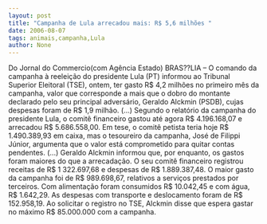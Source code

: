```yaml
---
layout: post
title: "Campanha de Lula arrecadou mais: R$ 5,6 milhões "
date: 2006-08-07
tags: animais,campanha,Lula
author: None
---
```


Do Jornal do Commercio(com Agência Estado)
BRAS??LIA – O comando da campanha à reeleição do presidente Lula (PT) informou ao Tribunal Superior Eleitoral (TSE), ontem, ter gasto R$ 4,2 milhões no primeiro mês da campanha, valor que corresponde a mais que o dobro do montante declarado pelo seu principal adversário, Geraldo Alckmin (PSDB), cujas despesas foram de R$ 1,9 milhão.
(...)
Segundo o relatório da campanha do presidente Lula, o comitê financeiro gastou até agora R$ 4.196.168,07 e arrecadou R$ 5.686.558,00. 
Em tese, o comitê petista teria hoje R$ 1.490.389,93 em caixa, mas o tesoureiro da campanha, José de Filippi Júnior, argumenta que o valor está comprometido para quitar contas pendentes. 
(...)
Geraldo Alckmin informou que, por enquanto, os gastos foram maiores do que a arrecadação. O seu comitê financeiro registrou receitas de R$ 1 322.697,68 e despesas de R$ 1.889.387,48. 
O maior gasto da campanha foi de R$ 989.698,67, relativos a serviços prestados por terceiros. Com alimentação foram consumidos R$ 10.042,45 e com água, R$ 1.642,29. 
As despesas com transporte e deslocamento foram de R$ 152.958,19. Ao solicitar o registro no TSE, Alckmin disse que espera gastar no máximo R$ 85.000.000 com a campanha. 